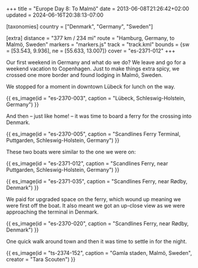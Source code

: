 +++
title = "Europe Day 8: To Malmö"
date = 2013-06-08T21:26:42+02:00
updated = 2024-06-16T20:38:13-07:00

[taxonomies]
country = ["Denmark", "Germany", "Sweden"]

[extra]
distance = "377 km / 234 mi"
route = "Hamburg, Germany, to Malmö, Sweden"
markers = "markers.js"
track = "track.kml"
bounds = {sw = [53.543, 9.936], ne = [55.633, 13.007]}
cover = "es-2371-012"
+++

Our first weekend in Germany and what do we do? We leave and go for a weekend vacation to Copenhagen. Just to make things extra spicy, we crossed one more border and found lodging in Malmö, Sweden.

<!-- more -->

We stopped for a moment in downtown Lübeck for lunch on the way.

{{ es_image(id = "es-2370-003", caption = "Lübeck, Schleswig-Holstein, Germany") }}

And then – just like home! – it was time to board a ferry for the crossing into Denmark.

{{ es_image(id = "es-2370-005", caption = "Scandlines Ferry Terminal, Puttgarden, Schleswig-Holstein, Germany") }}

These two boats were similar to the one we were on:

{{ es_image(id = "es-2371-012", caption = "Scandlines Ferry, near Puttgarden, Schleswig-Holstein, Germany") }}

{{ es_image(id = "es-2371-035", caption = "Scandlines Ferry, near Rødby, Denmark") }}

We paid for upgraded space on the ferry, which wound up meaning we were first off the boat. It also meant we got an up-close view as we were approaching the terminal in Denmark.

{{ es_image(id = "es-2370-020", caption = "Scandlines Ferry, near Rødby, Denmark") }}

One quick walk around town and then it was time to settle in for the night.

{{ es_image(id = "ts-2374-152", caption = "Gamla staden, Malmö, Sweden", creator = "Tara Scouten") }}
